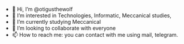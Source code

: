 - 👋 Hi, I’m @otigusthewolf
- 👀 I’m interested in Technologies, Informatic, Meccanical studies, 
- 🌱 I’m currently studying Meccanical 
- 💞️ I’m looking to collaborate with everyone
- 📫 How to reach me: you can contact with me using mail, telegram.

<!---
otigusthewolf/otigusthewolf is a ✨ special ✨ repository because its `README.md` (this file) appears on your GitHub profile.
You can click the Preview link to take a look at your changes.
--->
